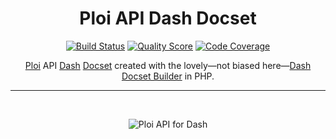 <h1 align="center">Ploi API Dash Docset</h1>

<p align="center">
    <a href="https://travis-ci.com/godbout/ploi-api-dash-docset"><img src="https://img.shields.io/travis/com/godbout/ploi-api-dash-docset/master.svg?style=flat-square" alt="Build Status"></a>
    <a href="https://scrutinizer-ci.com/g/godbout/ploi-api-dash-docset"><img src="https://img.shields.io/scrutinizer/g/godbout/ploi-api-dash-docset.svg?style=flat-square" alt="Quality Score"></a>
    <a href="https://scrutinizer-ci.com/g/godbout/ploi-api-dash-docset"><img src="https://scrutinizer-ci.com/g/godbout/ploi-api-dash-docset/badges/coverage.png?b=master" alt="Code Coverage"></a>
</p>

<p align="center">
    <a href="https://ploi.io/">Ploi</a> API <a href="https://kapeli.com/dash">Dash</a> <a href="https://kapeli.com/docsets">Docset</a> created with the lovely—not biased here—<a href="https://github.com/godbout/dash-docset-builder">Dash Docset Builder</a> in PHP.
</p>

___

<br>
<p align="center">
    <img src="https://github.com/godbout/ploi-api-dash-docset/blob/media/ploi-api-dash-docset.gif" alt="Ploi API for Dash">
</p>
